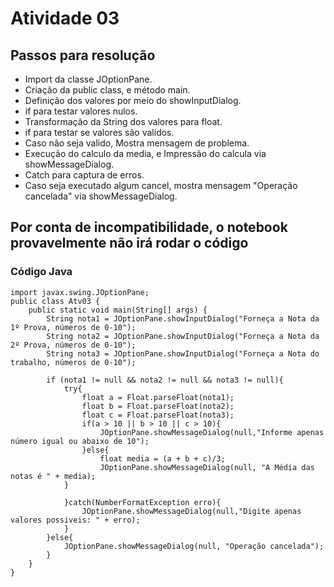 <h1>Atividade 03</h1>

<h2>Passos para resolução</h2>

- Import da classe JOptionPane.
- Criação da public class, e método main.
- Definição dos valores por meio do showInputDialog.
- if para testar valores nulos.
- Transformação da String dos valores para float.
- if para testar se valores são validos.
- Caso não seja valido, Mostra mensagem de problema.
- Execução do calculo da media, e Impressão do calcula via showMessageDialog.
- Catch para captura de erros.
- Caso seja executado algum cancel, mostra mensagem "Operação cancelada" via showMessageDialog.

<h2>Por conta de incompatibilidade, o notebook provavelmente não irá rodar o código</h2>

<h3>Código Java</h3>

~~~~
import javax.swing.JOptionPane;
public class Atv03 {
    public static void main(String[] args) {
        String nota1 = JOptionPane.showInputDialog("Forneça a Nota da 1º Prova, números de 0-10");
        String nota2 = JOptionPane.showInputDialog("Forneça a Nota da 2º Prova, números de 0-10");
        String nota3 = JOptionPane.showInputDialog("Forneça a Nota do trabalho, números de 0-10");
        
        if (nota1 != null && nota2 != null && nota3 != null){
            try{
                float a = Float.parseFloat(nota1);
                float b = Float.parseFloat(nota2);
                float c = Float.parseFloat(nota3);
                if(a > 10 || b > 10 || c > 10){
                    JOptionPane.showMessageDialog(null,"Informe apenas número igual ou abaixo de 10");
                }else{
                    float media = (a + b + c)/3;
                    JOptionPane.showMessageDialog(null, "A Média das notas é " + media);
            }   

            }catch(NumberFormatException erro){
                JOptionPane.showMessageDialog(null,"Digite apenas valores possiveis: " + erro);
            }
        }else{
            JOptionPane.showMessageDialog(null, "Operação cancelada");
        }
    }
}
~~~~
